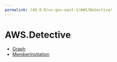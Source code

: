 ```yaml
---
permalink: /48.0.0/us-gov-east-1/AWS/Detective/
---
```


# AWS.Detective



* [Graph](Graph.md)
* [MemberInvitation](MemberInvitation.md)
